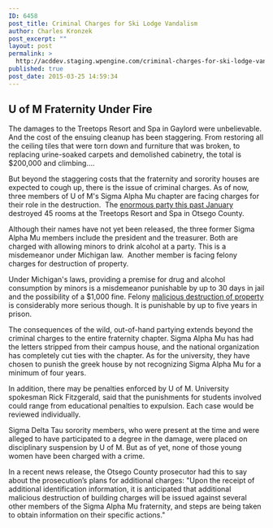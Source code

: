 ```yaml
---
ID: 6458
post_title: Criminal Charges for Ski Lodge Vandalism
author: Charles Kronzek
post_excerpt: ""
layout: post
permalink: >
  http://acddev.staging.wpengine.com/criminal-charges-for-ski-lodge-vandalism.html
published: true
post_date: 2015-03-25 14:59:34
---
```

<h2><b>U of M Fraternity Under Fire</b></h2>
The damages to the Treetops Resort and Spa in Gaylord were unbelievable. And the cost of the ensuing cleanup has been staggering. From restoring all the ceiling tiles that were torn down and furniture that was broken, to replacing urine-soaked carpets and demolished cabinetry, the total is $200,000 and climbing….<!--more-->

But beyond the staggering costs that the fraternity and sorority houses are expected to cough up, there is the issue of criminal charges. As of now, three members of U of M's Sigma Alpha Mu chapter are facing charges for their role in the destruction.  The <a href="http://acddev.staging.wpengine.com/ski-resort-property-damage-woes-after-wild-weekend.html" target="_blank">enormous party this past January </a>destroyed 45 rooms at the Treetops Resort and Spa in Otsego County.

Although their names have not yet been released, the three former Sigma Alpha Mu members include the president and the treasurer. Both are charged with allowing minors to drink alcohol at a party. This is a misdemeanor under Michigan law.  Another member is facing felony charges for destruction of property.

Under Michigan's laws, providing a premise for drug and alcohol consumption by minors is a misdemeanor punishable by up to 30 days in jail and the possibility of a $1,000 fine. Felony <a title="Michigan Malicious Destruction of Property Lawyers – Malicious Destruction Lawyers" href="http://acddev.staging.wpengine.com/michigan-malicious-destruction-property-lawyers-malicious-destruction-lawyers" target="_blank">malicious destruction of property</a> is considerably more serious though. It is punishable by up to five years in prison.

The consequences of the wild, out-of-hand partying extends beyond the criminal charges to the entire fraternity chapter. Sigma Alpha Mu has had the letters stripped from their campus house, and the national organization has completely cut ties with the chapter. As for the university, they have chosen to punish the greek house by not recognizing Sigma Alpha Mu for a minimum of four years.

In addition, there may be penalties enforced by U of M. University spokesman Rick Fitzgerald, said that the punishments for students involved could range from educational penalties to expulsion. Each case would be reviewed individually.

Sigma Delta Tau sorority members, who were present at the time and were alleged to have participated to a degree in the damage, were placed on disciplinary suspension by U of M. But as of yet, none of those young women have been charged with a crime.

In a recent news release, the Otsego County prosecutor had this to say about the prosecution’s plans for additional charges: "Upon the receipt of additional identification information, it is anticipated that additional malicious destruction of building charges will be issued against several other members of the Sigma Alpha Mu fraternity, and steps are being taken to obtain information on their specific actions."